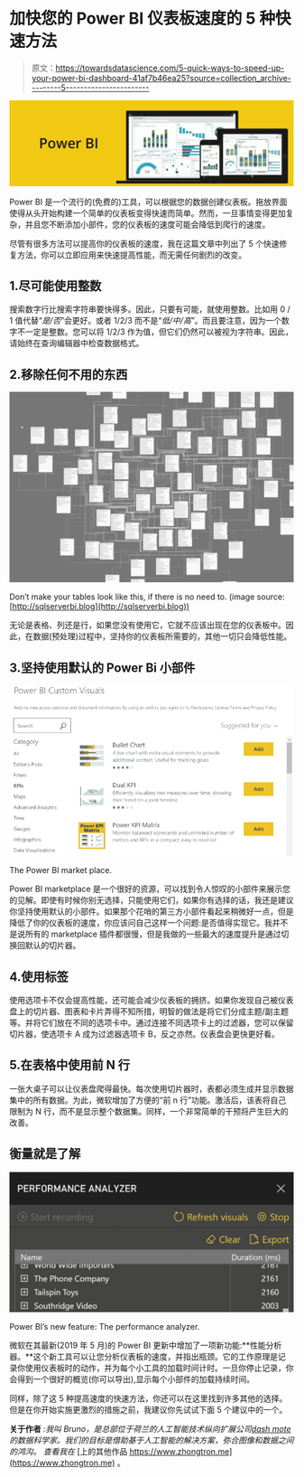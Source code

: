 # 加快您的 Power BI 仪表板速度的 5 种快速方法

> 原文：<https://towardsdatascience.com/5-quick-ways-to-speed-up-your-power-bi-dashboard-41af7b46ea25?source=collection_archive---------5----------------------->

![](img/9c56ca15e0e7d7e98a1fc1a2a2eed98e.png)

Power BI 是一个流行的(免费的)工具，可以根据您的数据创建仪表板。拖放界面使得从头开始构建一个简单的仪表板变得快速而简单。然而，一旦事情变得更加复杂，并且您不断添加小部件，您的仪表板的速度可能会降低到爬行的速度。

尽管有很多方法可以提高你的仪表板的速度，我在这篇文章中列出了 5 个快速修复方法，你可以立即应用来快速提高性能，而无需任何剧烈的改变。

## 1.尽可能使用整数

搜索数字行比搜索字符串要快得多。因此，只要有可能，就使用整数。比如用 0 / 1 值代替“*是/否*”会更好。或者 1/2/3 而不是“*低/中/高*”。而且要注意，因为一个数字不一定是整数。您可以将 1/2/3 作为值，但它们仍然可以被视为字符串。因此，请始终在查询编辑器中检查数据格式。

## 2.移除任何不用的东西

![](img/4cd77fc8c4767924fcf0f5c7bed5c462.png)

Don’t make your tables look like this, if there is no need to. (image source: [http://sqlserverbi.blog](http://sqlserverbi.blog))

无论是表格、列还是行，如果您没有使用它，它就不应该出现在您的仪表板中。因此，在数据(预处理)过程中，坚持你的仪表板所需要的，其他一切只会降低性能。

## 3.坚持使用默认的 Power Bi 小部件

![](img/fa33e2eee82fccb4d0877da5b4819e53.png)

The Power BI market place.

Power BI marketplace 是一个很好的资源，可以找到令人惊叹的小部件来展示您的见解。即使有时候你别无选择，只能使用它们，如果你有选择的话，我还是建议你坚持使用默认的小部件。如果那个花哨的第三方小部件看起来稍微好一点，但是降低了你的仪表板的速度，你应该问自己这样一个问题:是否值得实现它。我并不是说所有的 marketplace 插件都很慢，但是我做的一些最大的速度提升是通过切换回默认的切片器。

## 4.使用标签

使用选项卡不仅会提高性能，还可能会减少仪表板的拥挤。如果你发现自己被仪表盘上的切片器、图表和卡片弄得不知所措，明智的做法是将它们分成主题/副主题等。并将它们放在不同的选项卡中。通过连接不同选项卡上的过滤器，您可以保留切片器，使选项卡 A 成为过滤器选项卡 B，反之亦然。仪表盘会更快更好看。

## 5.在表格中使用前 N 行

一张大桌子可以让仪表盘爬得最快。每次使用切片器时，表都必须生成并显示数据集中的所有数据。为此，微软增加了方便的“前 n 行”功能。激活后，该表将自己限制为 N 行，而不是显示整个数据集。同样，一个非常简单的干预将产生巨大的改善。

## 衡量就是了解

![](img/5e6e835487ea9f0909ffe6e4c1aa5eee.png)

Power BI’s new feature: The performance analyzer.

微软在其最新(2019 年 5 月)的 Power BI 更新中增加了一项新功能:**性能分析器。**这个新工具可以让您分析仪表板的速度，并指出瓶颈。它的工作原理是记录你使用仪表板时的动作，并为每个小工具的加载时间计时。一旦你停止记录，你会得到一个很好的概览(你可以导出),显示每个小部件的加载持续时间。

同样，除了这 5 种提高速度的快速方法，你还可以在这里找到许多其他的选择。但是在你开始实施更激烈的措施之前，我建议你先试试下面 5 个建议中的一个。

**关于作者** *:我叫 Bruno，是总部位于荷兰的人工智能技术纵向扩展公司*[*dash mote*](http://www.dashmote.com)*的数据科学家。我们的目标是借助基于人工智能的解决方案，弥合图像和数据之间的鸿沟。
查看我在* [上的其他作品 https://www.zhongtron.me](https://www.zhongtron.me) 。